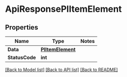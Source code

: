 # ApiResponsePIItemElement

## Properties
Name | Type | Notes
------------ | ------------- | -------------
**Data** | **[**PIItemElement**](../Model/PIItemElement.md)**
**StatusCode** | **int**

[[Back to Model list]](../../README.md#documentation-for-models) [[Back to API list]](../../README.md#documentation-for-api-endpoints) [[Back to README]](../../README.md)
